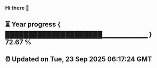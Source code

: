 ### Hi there 👋
⏳ Year progress { █████████████████████▁▁▁▁▁▁▁▁▁ } 72.67 %
---
⏰ Updated on Tue, 23 Sep 2025 06:17:24 GMT
---
